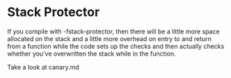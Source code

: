 # Stack Protector

If you compile with -fstack-protector, then there will be a little more space allocated on the stack and a little more overhead on entry to
and return from a function while the code sets up the checks and then actually checks whether you've overwritten the stack while in the function.

Take a look at canary.md
